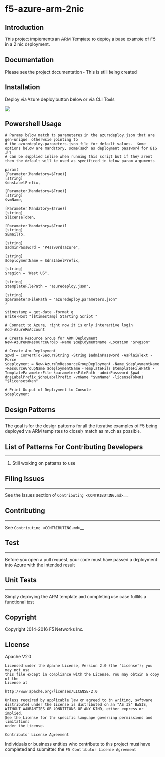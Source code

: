 **f5-azure-arm-2nic**
================

Introduction
------------

This project implements an ARM Template to deploy a base example of F5 in a 2 nic deployment.

Documentation
-------------
Please see the project documentation - This is still being created

Installation
------------

Deploy via Azure deploy button below or via CLI Tools

<a href="https://portal.azure.com/#create/Microsoft.Template/uri/https%3A%2F%2Fraw.githubusercontent.com%2FF5Networks%2Ff5-azure-arm-templates%2Fmaster%2Fsupported%2Fazure-arm-2nic%2Fazuredeploy.json" target="_blank">
    <img src="http://azuredeploy.net/deploybutton.png"/>
</a>


Powershell Usage
-----
    # Params below match to parameteres in the azuredeploy.json that are gen-unique, otherwsie pointing to
    # the azuredeploy.parameters.json file for default values.  Some options below are mandatory, some(such as deployment password for BIG IP)
    # can be supplied inline when running this script but if they arent then the default will be used as specificed in below param arguments

    param(
    [Parameter(Mandatory=$True)]
    [string]
    $dnsLabelPrefix,

    [Parameter(Mandatory=$True)]
    [string]
    $vmName,

    [Parameter(Mandatory=$True)]
    [string]
    $licenseToken,

    [Parameter(Mandatory=$True)]
    [string]
    $EmailTo,

    [string]
    $adminPassword = "P4ssw0rd!azure",

    [string]
    $deploymentName = $dnsLabelPrefix,

    [string]
    $region = "West US",

    [string]
    $templateFilePath = "azuredeploy.json",

    [string]
    $parametersFilePath = "azuredeploy.parameters.json"
    )

    $timestamp = get-date -format g
    Write-Host "[$timestamp] Starting Script "

    # Connect to Azure, right now it is only interactive login
    Add-AzureRmAccount

    # Create Resource Group for ARM Deployment
    New-AzureRmResourceGroup -Name $deploymentName -Location "$region"

    # Create Arm Deployment
    $pwd = ConvertTo-SecureString -String $adminPassword -AsPlainText -Force
    $deployment = New-AzureRmResourceGroupDeployment -Name $deploymentName -ResourceGroupName $deploymentName -TemplateFile $templateFilePath -TemplateParameterFile $parametersFilePath -adminPassword $pwd -dnsLabelPrefix $dnsLabelPrefix -vmName "$vmName" -licenseToken1 "$licensetoken"

    # Print Output of Deployment to Console
    $deployment



Design Patterns
------------
----------

The goal is for the design patterns for all the iterative examples of F5 being deployed via ARM templates to closely match as much as possible.

List of Patterns For Contributing Developers
--------------------------------------------
----------


 1. Still working on patterns to use

Filing Issues
-------------
----------


See the Issues section of `Contributing <CONTRIBUTING.md>`__.

Contributing
------------
----------


See `Contributing <CONTRIBUTING.md>`__

Test
----
----------

Before you open a pull request, your code must have passed a deployment into Azure with the intended result

Unit Tests
----
----------
Simply deploying the ARM template and completing use case fullfils a functional test



Copyright
---------
Copyright 2014-2016 F5 Networks Inc.


License
-------

Apache V2.0
~~~~~~~~~~~
Licensed under the Apache License, Version 2.0 (the "License"); you may not use
this file except in compliance with the License. You may obtain a copy of the
License at

http://www.apache.org/licenses/LICENSE-2.0

Unless required by applicable law or agreed to in writing, software
distributed under the License is distributed on an "AS IS" BASIS,
WITHOUT WARRANTIES OR CONDITIONS OF ANY KIND, either express or implied.
See the License for the specific language governing permissions and limitations
under the License.

Contributor License Agreement
~~~~~~~~~~~~~~~~~~~~~~~~~~~~~
Individuals or business entities who contribute to this project must have
completed and submitted the `F5 Contributor License Agreement`